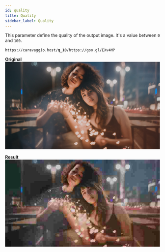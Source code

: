 ```yaml
---
id: quality
title: Quality
sidebar_label: Quality
---
```


This parameter define the quality of the output image. It's a value between `0` and `100`.

<pre><code class="hljs css html" data-preview>https://caravaggio.host/<strong>q_10</strong>/https://goo.gl/EXv4MP</code></pre>

**Original**     
![Image of two girls](assets/example/girls_small.jpeg)

**Result**     
![Image of two girls at low quality](assets/example/q10.jpeg)
